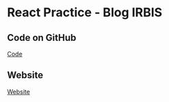 # React Practice - Blog IRBIS

## Code on GitHub

[Code]([https://gift-store-website.netlify.app/](https://github.com/oleksii-anoshkin/blog-irbis.git))

## Website

[Website]([<https://www.figma.com/file/PWnk1xf39LODT3RUGnBl2t/Freebie---Gift-Store-Website-Template-(Copy)?type=design&t=tia362baoi4klNXc-1>](https://oleksii-anoshkin.github.io/blog-irbis/)https://oleksii-anoshkin.github.io/blog-irbis/)
